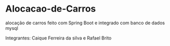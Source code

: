 # Alocacao-de-Carros
alocação de carros feito com Spring Boot e integrado com banco de dados mysql


Integrantes: Caique Ferreira da silva e Rafael Brito 
